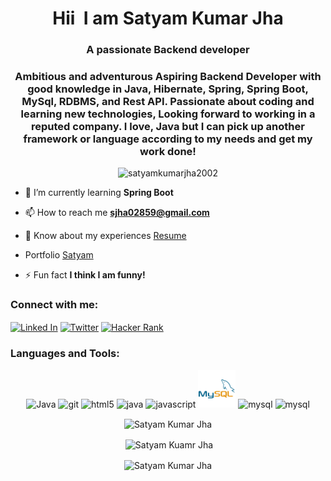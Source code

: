 
<h1 align="center">Hii <img style=" height: 30px;" src="https://emojipedia-us.s3.amazonaws.com/source/microsoft-teams/337/waving-hand_1f44b.png" alt=""> I am Satyam Kumar Jha</h1>
<h3 align="center">A passionate Backend developer</h3>
<h3 align="center">Ambitious and adventurous Aspiring Backend Developer with good knowledge in Java, Hibernate, Spring, Spring Boot, MySql, RDBMS, and Rest API. Passionate about coding and learning new technologies, Looking forward to working in a reputed company. I love, Java but I can pick up another framework or language according to my needs and get my work done!</h3>
<p align="center"> <img src="https://komarev.com/ghpvc/?username=satyamkumarjha2002&label=Profile%20views&color=0e75b6&style=flat" alt="satyamkumarjha2002" /> </p>

- 🌱 I’m currently learning **Spring Boot**
- 📫 How to reach me **sjha02859@gmail.com**

- 📄 Know about my experiences [Resume](https://drive.google.com/file/d/1_cm7oLJodnm2bb198PhAvCgP1Bx_xgYR/view)
- Portfolio [Satyam](https://satyamkumarjha2002.github.io/portfolio/)

- ⚡ Fun fact **I think I am funny!**

<h3 align="left">Connect with me:</h3>
<p >
<a href="https://www.linkedin.com/in/satyam-kumar-jha-29b354235/" target="_blank"><img align="center" src="https://cdn-icons-png.flaticon.com/512/174/174857.png" alt="Linked In" height="50"/></a>
<a href="https://twitter.com/SatyamK25680503" target="_blank"><img align="center" src="https://cdn-icons-png.flaticon.com/512/124/124021.png" alt="Twitter" height="50" /></a>
<a href="https://www.hackerrank.com/sjha02859?hr_r=1" target="_blank"><img align="center" src="https://cdn4.iconfinder.com/data/icons/logos-and-brands/512/160_Hackerrank_logo_logos-512.png" alt="Hacker Rank" height="50" /></a>
<h3 align="left">Languages and Tools:</h3>
<p align="center">
    <img
      src="https://1000logos.net/wp-content/uploads/2020/09/Java-Logo.png"
      alt="Java"
      height="60"
    />
    <img
      src="https://www.vectorlogo.zone/logos/git-scm/git-scm-icon.svg"
      alt="git"
      height="60"
    />
    <img
      src="https://i.pinimg.com/736x/28/75/3d/28753ddf79d70042ba86564947e13bf5.jpg"
      alt="html5"
      height="60"
    />
    <img
      src="https://upload.wikimedia.org/wikipedia/commons/thumb/6/61/HTML5_logo_and_wordmark.svg/640px-HTML5_logo_and_wordmark.svg.png"
      alt="java"
      height="60"
    />
    <img
      src="https://cdn.pixabay.com/photo/2017/08/05/11/16/logo-2582747_1280.png"
      alt="javascript"
      height="60"
    />
    <img
      src="https://raw.githubusercontent.com/devicons/devicon/master/icons/mysql/mysql-original-wordmark.svg"
      alt="mysql"
      height="60"
    />
    <img
      src="https://download.logo.wine/logo/Spring_Framework/Spring_Framework-Logo.wine.png"
      alt="mysql"
      height="60"
    />
   <img
      src="https://www.devteam.space/wp-content/uploads/2018/05/hibernate.jpg"
      alt="mysql"
      width="40"
      height="40"
    />
</p>


<p align = "center"><img align="center" src="https://github-readme-stats.vercel.app/api/top-langs?username=satyamkumarjha2002&show_icons=true&locale=en&layout=compact" alt="Satyam Kumar Jha" /></p>

<p align = "center">&nbsp;<img align="center" src="https://github-readme-stats.vercel.app/api?username=satyamkumarjha2002&show_icons=true&locale=en" alt="Satyam Kuamr Jha" /></p>

<p align = "center" ><img align="center" src="https://github-readme-streak-stats.herokuapp.com/?user=satyamkumarjha2002&" alt="Satyam Kumar Jha" /></p>

